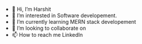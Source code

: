 - 👋 Hi, I’m Harshit
- 👀 I’m interested in Software developement.
- 🌱 I’m currently learning MERN stack developement
- 💞️ I’m looking to collaborate on 
- 📫 How to reach me LinkedIn

<!---
hddixit007/hddixit007 is a ✨ special ✨ repository because its `README.md` (this file) appears on your GitHub profile.
You can click the Preview link to take a look at your changes.
--->
